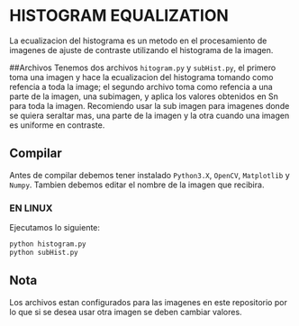 # HISTOGRAM EQUALIZATION
La ecualizacion del histograma es un metodo en el procesamiento de imagenes de ajuste de contraste utilizando el histograma de la imagen.

##Archivos
Tenemos dos archivos `hitogram.py` y `subHist.py`, el primero toma una imagen y hace la ecualizacion del histograma tomando como refencia a toda la image;
el segundo archivo toma como refencia a una parte de la imagen, una subimagen, y aplica los valores obtenidos en Sn para toda la imagen.
Recomiendo usar la sub imagen para imagenes donde se quiera seraltar mas, una parte de la imagen y la otra cuando una imagen
es uniforme en contraste.

## Compilar
Antes de compilar debemos tener instalado `Python3.X`, `OpenCV`, `Matplotlib` y `Numpy`.
Tambien debemos editar el nombre de la imagen que recibira. 
### EN LINUX
Ejecutamos lo siguiente:
```bash
python histogram.py
python subHist.py

```

## Nota
Los archivos estan configurados para las imagenes en este repositorio por lo que si se desea usar otra imagen se deben cambiar valores.
